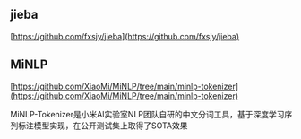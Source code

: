 ## jieba

[https://github.com/fxsjy/jieba](https://github.com/fxsjy/jieba)

## MiNLP

[https://github.com/XiaoMi/MiNLP/tree/main/minlp-tokenizer](https://github.com/XiaoMi/MiNLP/tree/main/minlp-tokenizer)

MiNLP-Tokenizer是小米AI实验室NLP团队自研的中文分词工具，基于深度学习序列标注模型实现，在公开测试集上取得了SOTA效果